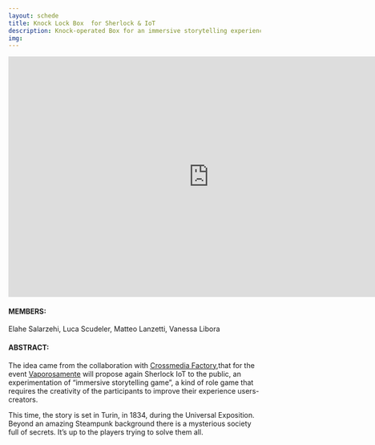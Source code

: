 ```yaml
---
layout: schede
title: Knock Lock Box  for Sherlock & IoT
description: Knock-operated Box for an immersive storytelling experience
img:
---
```


<iframe src="https://docs.google.com/presentation/d/1HpyiUU7PC_pmeX-ivsuw4FohNJWEZ8PZRLgVEsWMOuw/embed?start=false&loop=false&delayms=3000" frameborder="0" width="800" height="480" allowfullscreen="true" mozallowfullscreen="true" webkitallowfullscreen="true"></iframe>


#### MEMBERS:
Elahe Salarzehi, Luca Scudeler, Matteo Lanzetti, Vanessa Libora

#### ABSTRACT:
The idea came from the collaboration with [Crossmedia Factory](http://crossmediafactory.it/),that for the event [Vaporosamente](http://vaporosamente.blogspot.it/) will propose again Sherlock IoT to the public, an experimentation of “immersive storytelling game”, a kind of role game that requires the creativity of the participants to improve their experience users-creators.

This time, the story is set in Turin, in 1834, during the Universal Exposition. Beyond an amazing Steampunk background there is a mysterious society full of secrets. It’s up to the players trying to solve them all.
